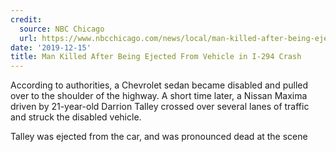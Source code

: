 ```yaml
---
credit:
  source: NBC Chicago
  url: https://www.nbcchicago.com/news/local/man-killed-after-being-ejected-from-vehicle-in-i-294-crash/2189477/
date: '2019-12-15'
title: Man Killed After Being Ejected From Vehicle in I-294 Crash
---
```



According to authorities, a Chevrolet sedan became disabled and pulled over to the shoulder of the highway. A short time later, a Nissan Maxima driven by 21-year-old Darrion Talley crossed over several lanes of traffic and struck the disabled vehicle.

Talley was ejected from the car, and was pronounced dead at the scene
